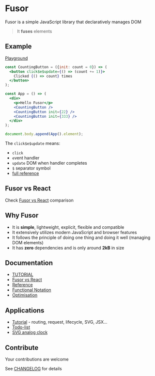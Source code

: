 # Fusor

Fusor is a simple JavaScript library that declaratively manages DOM

> It **fuses** elements

## Example

[Playground](https://codesandbox.io/s/fusor-intro-jsx-r96fgd?file=/src/index.tsx)

```jsx
const CountingButton = ({init: count = 0}) => (
  <button click$e$update={() => (count += 1)}>
    Clicked {() => count} times
  </button>
);

const App = () => (
  <div>
    <p>Hello Fusor</p>
    <CountingButton />
    <CountingButton init={22} />
    <CountingButton init={333} />
  </div>
);

document.body.append(App().element);
```

The `click$e$update` means:

- `click`
- `e`vent handler
- `update` DOM when handler completes
- `$` separator symbol
- [full reference](docs/reference.md#keys)

## Fusor vs React

Check [Fusor vs React](docs/fusor-vs-react.md) comparison

## Why Fusor

- It is **simple**, lightweight, explicit, flexible and compatible
- It extensively utilizes modern JavaScript and browser features
- It follows the principle of doing one thing and doing it well (managing DOM elements)
- It has **zero** dependencies and is only around **2kB** in size

## Documentation

- [TUTORIAL](docs/tutorial.md)
- [Fusor vs React](docs/fusor-vs-react.md)
- [Reference](docs/reference.md)
- [Functional Notation](docs/functional-notation.md)
- [Optimisation](docs/optimisation.md)

## Applications

- [Tutorial](https://fusorjs.github.io/tutorial/) - routing, request, lifecycle, SVG, JSX...
- [Todo-list](https://github.com/fusorjs/todomvc#readme)
- [SVG analog clock](https://codesandbox.io/s/fusor-analog-clock-jsx-hqs5x9?file=/src/index.tsx)

## Contribute

Your contributions are welcome

See [CHANGELOG](CHANGELOG.md) for details
